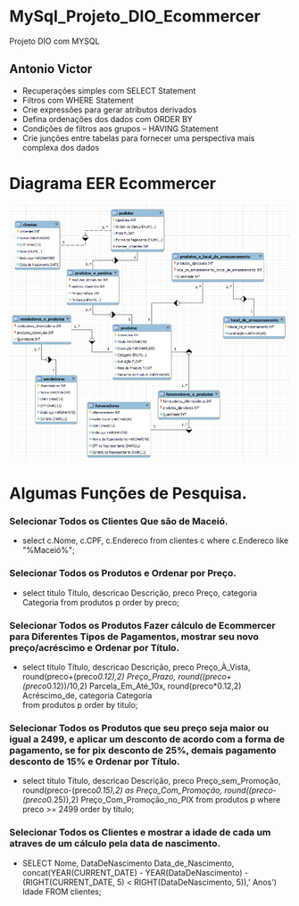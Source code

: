 # MySql_Projeto_DIO_Ecommercer

Projeto DIO com MYSQL

## Antonio Victor

- Recuperações simples com SELECT Statement
- Filtros com WHERE Statement
- Crie expressões para gerar atributos derivados
- Defina ordenações dos dados com ORDER BY
- Condições de filtros aos grupos – HAVING Statement
- Crie junções entre tabelas para fornecer uma perspectiva mais complexa dos dados


# Diagrama EER Ecommercer

<img src='./MeuDiagramsEER.png'>


# Algumas Funções de Pesquisa.

### Selecionar Todos os Clientes Que são de Maceió.

* select c.Nome, c.CPF, c.Endereco from clientes c where c.Endereco like "%Maceió%";

### Selecionar Todos os Produtos e Ordenar por Preço.

* select titulo Título, descricao Descrição, preco Preço, categoria Categoria  from produtos p order by preco;

### Selecionar Todos os Produtos Fazer cálculo de Ecommercer para Diferentes Tipos de Pagamentos, mostrar seu novo preço/acréscimo e Ordenar por Título.

* select titulo Título, descricao Descrição, preco Preço_À_Vista, round(preco+(preco*0.12),2) 
Preço_Prazo, round((preco+(preco*0.12))/10,2) Parcela_Em_Até_10x, round(preco*0.12,2) Acréscimo_de, categoria Categoria  
from produtos p 
order by titulo;

### Selecionar Todos os Produtos que seu preço seja maior ou igual a 2499, e aplicar um desconto de acordo com a forma de pagamento, se for pix desconto de 25%, demais pagamento desconto de 15% e Ordenar por Título.

* select titulo Título, descricao Descrição, preco Preço_sem_Promoção, round(preco-(preco*0.15),2) as Preço_Com_Promoção, round((preco-(preco*0.25)),2) Preço_Com_Promoção_no_PIX 
from produtos p 
where preco >= 2499
order by titulo;

### Selecionar Todos os Clientes e mostrar a idade de cada um atraves de um cálculo pela data de nascimento.

* SELECT Nome, DataDeNascimento Data_de_Nascimento, concat(YEAR(CURRENT_DATE) - YEAR(DataDeNascimento) - (RIGHT(CURRENT_DATE, 5) < RIGHT(DataDeNascimento, 5)),' Anos')  Idade
FROM clientes;
